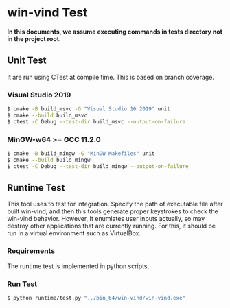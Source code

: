 # win-vind Test
**In this documents, we assume executing commands in tests directory not in the project root.**

## Unit Test
It are run using CTest at compile time. This is based on branch coverage.

### Visual Studio 2019
```bash
$ cmake -B build_msvc -G "Visual Studio 16 2019" unit
$ cmake --build build_msvc
$ ctest -C Debug --test-dir build_msvc --output-on-failure
```

### MinGW-w64 >= GCC 11.2.0
```bash
$ cmake -B build_mingw -G "MinGW Makefiles" unit
$ cmake --build build_mingw
$ ctest -C Debug --test-dir build_mingw --output-on-failure
```

## Runtime Test
This tool uses to test for integration.
Specify the path of executable file after built win-vind, and then this tools generate proper keystrokes to check the win-vind behavior. However, It enumlates user inputs actually, so may destroy other applications that are currently running. For this, it should be run in a virtual environment such as VirtualBox.

### Requirements
The runtime test is implemented in python scripts.


### Run Test
```bash
$ python runtime/test.py "../bin_64/win-vind/win-vind.exe"
```
